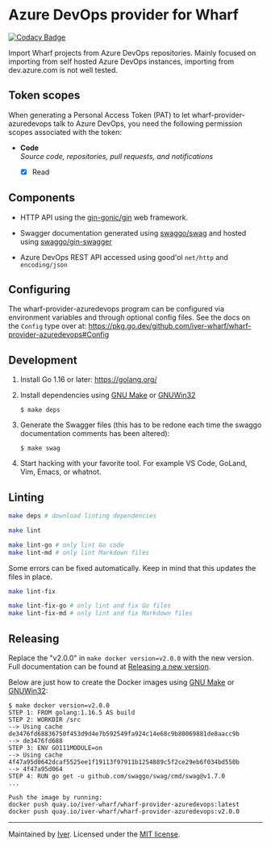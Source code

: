 # Azure DevOps provider for Wharf

[![Codacy Badge](https://app.codacy.com/project/badge/Grade/59a6dd65afcc4f2181c00d043e986b86)](https://www.codacy.com/gh/iver-wharf/wharf-provider-azuredevops/dashboard?utm_source=github.com\&utm_medium=referral\&utm_content=iver-wharf/wharf-provider-azuredevops\&utm_campaign=Badge_Grade)

Import Wharf projects from Azure DevOps repositories. Mainly focused on
importing from self hosted Azure DevOps instances, importing from
dev.azure.com is not well tested.

## Token scopes

When generating a Personal Access Token (PAT) to let wharf-provider-azuredevops
talk to Azure DevOps, you need the following permission scopes associated with
the token:

- **Code**\
  *Source code, repositories, pull requests, and notifications*

  - [x] Read

## Components

- HTTP API using the [gin-gonic/gin](https://github.com/gin-gonic/gin)
  web framework.

- Swagger documentation generated using
  [swaggo/swag](https://github.com/swaggo/swag) and hosted using
  [swaggo/gin-swagger](https://github.com/swaggo/gin-swagger)

- Azure DevOps REST API accessed using good'ol `net/http` and `encoding/json`

## Configuring

The wharf-provider-azuredevops program can be configured via environment
variables and through optional config files. See the docs on the `Config` type
over at: <https://pkg.go.dev/github.com/iver-wharf/wharf-provider-azuredevops#Config>

## Development

1. Install Go 1.16 or later: <https://golang.org/>

2. Install dependencies using [GNU Make](https://www.gnu.org/software/make/) or 
   [GNUWin32](http://gnuwin32.sourceforge.net/install.html)

   ```console
   $ make deps
   ```

3. Generate the Swagger files (this has to be redone each time the swaggo
   documentation comments has been altered):

   ```console
   $ make swag
   ```

4. Start hacking with your favorite tool. For example VS Code, GoLand,
   Vim, Emacs, or whatnot.

## Linting

```sh
make deps # download linting dependencies

make lint

make lint-go # only lint Go code
make lint-md # only lint Markdown files
```

Some errors can be fixed automatically. Keep in mind that this updates the
files in place.

```sh
make lint-fix

make lint-fix-go # only lint and fix Go files
make lint-fix-md # only lint and fix Markdown files
```

## Releasing

Replace the "v2.0.0" in `make docker version=v2.0.0` with the new version. Full
documentation can be found at [Releasing a new version](https://iver-wharf.github.io/#/development/releasing-a-new-version).

Below are just how to create the Docker images using [GNU Make](https://www.gnu.org/software/make/)
or [GNUWin32](http://gnuwin32.sourceforge.net/install.html):

```console
$ make docker version=v2.0.0
STEP 1: FROM golang:1.16.5 AS build
STEP 2: WORKDIR /src
--> Using cache de3476fd68836750f453d9d4e7b592549fa924c14e68c9b80069881de8aacc9b
--> de3476fd688
STEP 3: ENV GO111MODULE=on
--> Using cache 4f47a95d0642dcaf5525ee1f19113f97911b1254889c5f2ce29eb6f034bd550b
--> 4f47a95d064
STEP 4: RUN go get -u github.com/swaggo/swag/cmd/swag@v1.7.0
...

Push the image by running:
docker push quay.io/iver-wharf/wharf-provider-azuredevops:latest
docker push quay.io/iver-wharf/wharf-provider-azuredevops:v2.0.0
```

---

Maintained by [Iver](https://www.iver.com/en).
Licensed under the [MIT license](./LICENSE).
